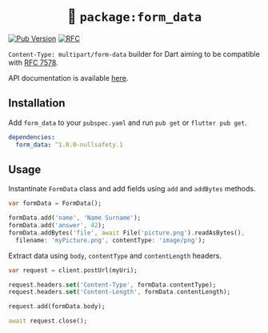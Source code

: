 # <center>🧾 `package:form_data`</center>

[![Pub Version](https://img.shields.io/pub/v/form_data)](https://pub.dev/packages/form_data)
[![RFC](https://img.shields.io/badge/RFC-7578-blue)](https://tools.ietf.org/html/rfc7578)

`Content-Type: multipart/form-data` builder for Dart aiming to be compatible with [RFC 7578](https://tools.ietf.org/html/rfc7578).

API documentation is available [here](https://pub.dev/documentation/form_data/latest/).


## Installation

Add `form_data` to your `pubspec.yaml` and run `pub get` or `flutter pub get`.

```yaml
dependencies:
  form_data: ^1.0.0-nullsafety.1
```

## Usage

Instantinate `FormData` class and add fields using `add` and `addBytes` methods.

```dart
var formData = FormData();

formData.add('name', 'Name Surname');
formData.add('answer', 42);
formData.addBytes('file', await File('picture.png').readAsBytes(),
  filename: 'myPicture.png', contentType: 'image/png');
```

Extract data using `body`, `contentType` and `contentLength` headers.

```dart
var request = client.postUrl(myUri);

request.headers.set('Content-Type', formData.contentType);
request.headers.set('Content-Length', formData.contentLength);

request.add(formData.body);

await request.close();
```